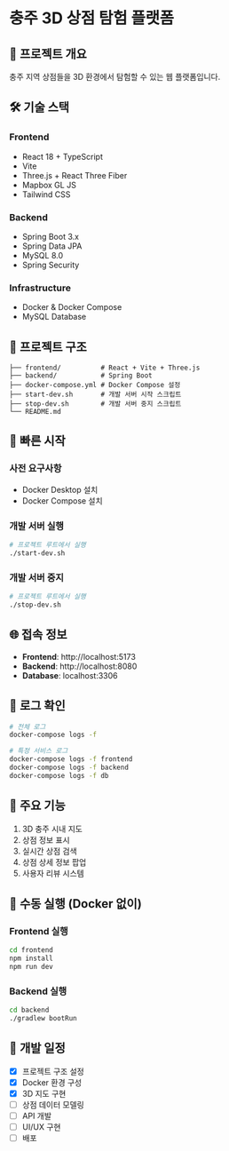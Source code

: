 # 충주 3D 상점 탐험 플랫폼

## 🎯 프로젝트 개요
충주 지역 상점들을 3D 환경에서 탐험할 수 있는 웹 플랫폼입니다.

## 🛠 기술 스택
### Frontend
- React 18 + TypeScript
- Vite
- Three.js + React Three Fiber
- Mapbox GL JS
- Tailwind CSS

### Backend
- Spring Boot 3.x
- Spring Data JPA
- MySQL 8.0
- Spring Security

### Infrastructure
- Docker & Docker Compose
- MySQL Database

## 📁 프로젝트 구조
```
├── frontend/          # React + Vite + Three.js
├── backend/           # Spring Boot
├── docker-compose.yml # Docker Compose 설정
├── start-dev.sh       # 개발 서버 시작 스크립트
├── stop-dev.sh        # 개발 서버 중지 스크립트
└── README.md
```

## 🚀 빠른 시작

### 사전 요구사항
- Docker Desktop 설치
- Docker Compose 설치

### 개발 서버 실행
```bash
# 프로젝트 루트에서 실행
./start-dev.sh
```

### 개발 서버 중지
```bash
# 프로젝트 루트에서 실행
./stop-dev.sh
```

## 🌐 접속 정보
- **Frontend**: http://localhost:5173
- **Backend**: http://localhost:8080
- **Database**: localhost:3306

## 📝 로그 확인
```bash
# 전체 로그
docker-compose logs -f

# 특정 서비스 로그
docker-compose logs -f frontend
docker-compose logs -f backend
docker-compose logs -f db
```

## 🎨 주요 기능
1. 3D 충주 시내 지도
2. 상점 정보 표시
3. 실시간 상점 검색
4. 상점 상세 정보 팝업
5. 사용자 리뷰 시스템

## 🔧 수동 실행 (Docker 없이)

### Frontend 실행
```bash
cd frontend
npm install
npm run dev
```

### Backend 실행
```bash
cd backend
./gradlew bootRun
```

## 📝 개발 일정
- [x] 프로젝트 구조 설정
- [x] Docker 환경 구성
- [x] 3D 지도 구현
- [ ] 상점 데이터 모델링
- [ ] API 개발
- [ ] UI/UX 구현
- [ ] 배포 